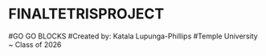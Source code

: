 # FINALTETRISPROJECT

#GO GO BLOCKS
  #Created by: Katala Lupunga-Phillips
  #Temple University ~ Class of 2026
